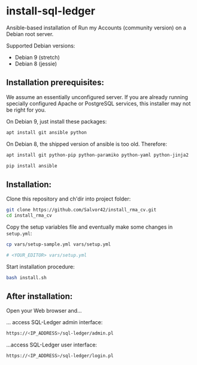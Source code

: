 # install-sql-ledger

Ansible-based installation of Run my Accounts (community version) on
a Debian root server.

Supported Debian versions:


* Debian 9 (stretch)
* Debian 8 (jessie)


## Installation prerequisites:


We assume an essentially unconfigured server. If you are already running
specially configured Apache or PostgreSQL services, this installer may not be
right for you.


On Debian 9, just install these packages:

```sh
apt install git ansible python
```


On Debian 8, the shipped version of ansible is too old. Therefore:

```sh
apt install git python-pip python-paramiko python-yaml python-jinja2

pip install ansible
```



## Installation:

Clone this repository and ch'dir into project folder:

```sh
git clone https://github.com/Salvor42/install_rma_cv.git
cd install_rma_cv
```

Copy the setup variables file and eventually make some changes in `setup.yml`:

```sh
cp vars/setup-sample.yml vars/setup.yml

# <YOUR_EDITOR> vars/setup.yml
```

Start installation procedure:

```sh
bash install.sh
```

## After installation:

Open your Web browser and...

... access SQL-Ledger admin interface: 

```sh
https://<IP_ADDRESS>/sql-ledger/admin.pl
```

...access SQL-Ledger user interface:

```sh
https://<IP_ADDRESS>/sql-ledger/login.pl
```

